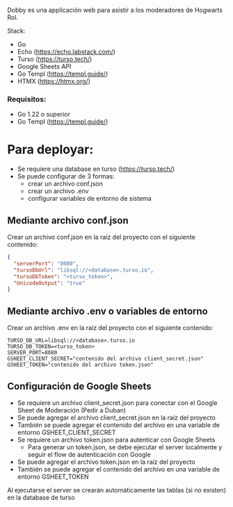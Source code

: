 Dobby es una applicación web para asistir a los moderadores de Hogwarts Rol.

Stack:
* Go
* Echo (https://echo.labstack.com/)
* Turso (https://turso.tech/)
* Google Sheets API
* Go Templ (https://templ.guide/)
* HTMX (https://htmx.org/)


### Requisitos:
* Go 1.22 o superior
* Go Templ (https://templ.guide/)


# Para deployar:
* Se requiere una database en turso (https://turso.tech/)
* Se puede configurar de 3 formas:
  * crear un archivo conf.json
  * crear un archivo .env
  * configurar variables de entorno de sistema

## Mediante archivo conf.json
Crear un archivo conf.json en la raíz del proyecto con el siguiente contenido:
```json
{
  "serverPort": "8080",
  "tursoDbUrl": "libsql://<database>.turso.io",
  "tursoDbToken": "<turso_token>",
  "UnicodeOutput": "true"
}
```

## Mediante archivo .env o variables de entorno
Crear un archivo .env en la raíz del proyecto con el siguiente contenido:
```dotenv
TURSO_DB_URL=libsql://<database>.turso.io
TURSO_DB_TOKEN=<turso_token>
SERVER_PORT=8080
GSHEET_CLIENT_SECRET="contenido del archivo client_secret.json"
GSHEET_TOKEN="contenido del archivo token.json"
```

## Configuración de Google Sheets
* Se requiere un archivo client_secret.json para conectar con el Google Sheet de Moderación (Pedir a Duban)
* Se puede agregar el archivo client_secret.json en la raíz del proyecto
* También se puede agregar el contenido del archivo en una variable de entorno GSHEET_CLIENT_SECRET
* Se requiere un archivo token.json para autenticar con Google Sheets
  * Para generar un token.json, se debe ejecutar el server localmente y seguir el flow de autenticación con Google
* Se puede agregar el archivo token.json en la raíz del proyecto
* También se puede agregar el contenido del archivo en una variable de entorno GSHEET_TOKEN

Al ejecutarse el server se crearán automáticamente las tablas (si no existen) en la database de turso

